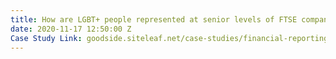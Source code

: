 ```yaml
---
title: How are LGBT+ people represented at senior levels of FTSE companies?
date: 2020-11-17 12:50:00 Z
Case Study Link: goodside.siteleaf.net/case-studies/financial-reporting-council-x-the-good-side.html
---
```


